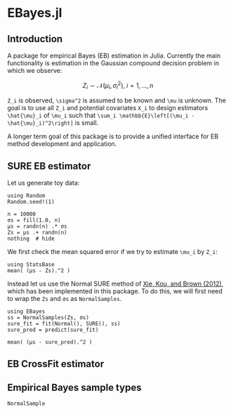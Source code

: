 # EBayes.jl

## Introduction
A package for empirical Bayes (EB) estimation in Julia. Currently the main functionality is estimation in the Gaussian compound decision problem in which we observe:

```math
Z_i \sim \mathcal{N}(\mu_i, \sigma_i^2),\; i=1,\dotsc,n
```

``Z_i`` is observed, ``\sigma^2`` is assumed to be known and ``\mu`` is unknown. The goal is to use all ``Z_i`` and potential covariates ``X_i`` to design estimators ``\hat{\mu}_i`` of ``\mu_i`` such that ``\sum_i \mathbb{E}\left[(\mu_i - \hat{\mu}_i)^2\right]`` is small.

A longer term goal of this package is to provide a unified interface for EB method development and application.

## SURE EB estimator

Let us generate toy data:

```@example normal_normal
using Random
Random.seed!(1)

n = 10000
σs = fill(1.0, n)
μs = randn(n) .* σs
Zs = μs .+ randn(n)
nothing  # hide
```

We first check the mean squared error if we try to estimate ``\mu_i`` by ``Z_i``:

```@example normal_normal
using StatsBase
mean( (μs - Zs).^2 )
```

Instead let us use the Normal SURE method of [Xie, Kou, and Brown (2012)](https://doi.org/10.1080/01621459.2012.728154), which has been implemented in this package. To do this, we will first need to wrap the `Zs` and `σs` as `NormalSamples`.

```@example normal_normal
using EBayes
ss = NormalSamples(Zs, σs)
sure_fit = fit(Normal(), SURE(), ss)
sure_pred = predict(sure_fit)

mean( (μs - sure_pred).^2 )
```

## EB CrossFit estimator


## Empirical Bayes sample types

```@docs
NormalSample
```


```@index
```

